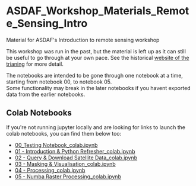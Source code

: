 # ASDAF_Workshop_Materials_Remote_Sensing_Intro
Material for ASDAF's Introduction to remote sensing workshop  

This workshop was run in the past, but the material is left up as it can still be useful to go through at your own pace.
See the historical [website of the trianing](https://australiansdaf.github.io/2024-06-Remote-Sensing-Workshop/) for more detail.  

The notebooks are intended to be gone through one notebook at a time, starting from notebook 00, to notebook 05.   
Some functionality may break in the later notebooks if you havent exported data from the earlier notebooks.

## Colab Notebooks

If you're not running jupyter locally and are looking for links to launch the colab notebooks, you can find them below too:
- <a href="https://colab.research.google.com/github/AustralianSDAF/ASDAF_Workshop_Materials_Remote_Sensing_Intro/blob/post-workshop-updates/notebooks_colab/00_Testing Notebook_colab.ipynb">00_Testing Notebook_colab.ipynb </a>
- <a href="https://colab.research.google.com/github/AustralianSDAF/ASDAF_Workshop_Materials_Remote_Sensing_Intro/blob/post-workshop-updates/notebooks_colab/01 - Introduction %26 Python Refresher_colab.ipynb">01 - Introduction & Python Refresher_colab.ipynb</a>
- <a href="https://colab.research.google.com/github/AustralianSDAF/ASDAF_Workshop_Materials_Remote_Sensing_Intro/blob/post-workshop-updates/notebooks_colab/02 - Query %26 Download Satellite Data_colab.ipynb">02 - Query & Download Satellite Data_colab.ipynb</a>
- <a href="https://colab.research.google.com/github/AustralianSDAF/ASDAF_Workshop_Materials_Remote_Sensing_Intro/blob/post-workshop-updates/notebooks_colab/03 - Masking %26 Visualisation_colab.ipynb">03 - Masking & Visualisation_colab.ipynb</a>
- <a href="https://colab.research.google.com/github/AustralianSDAF/ASDAF_Workshop_Materials_Remote_Sensing_Intro/blob/post-workshop-updates/notebooks_colab/04 - Processing_colab.ipynb">04 - Processing_colab.ipynb</a>
- <a href="https://colab.research.google.com/github/AustralianSDAF/ASDAF_Workshop_Materials_Remote_Sensing_Intro/blob/post-workshop-updates/notebooks_colab/05 - Numba Raster Processing_colab.ipynb"> 05 - Numba Raster Processing_colab.ipynb</a>
